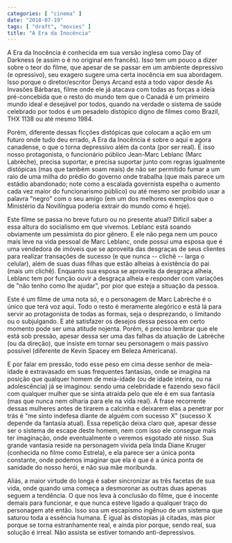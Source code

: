 ```yaml
---
categories: [ "cinema" ]
date: "2018-07-19"
tags: [ "draft", "movies" ]
title: "A Era da Inocência"
---
```

A Era da Inocência é conhecida em sua versão inglesa como Day of
Darkness (e assim o é no original em francês). Isso tem um pouco a
dizer sobre o teor do filme, que apesar de se passar em um ambiente
depressivo (e opressivo), seu exagero sugere uma certa inocência em
sua abordagem. Isso porque o diretor/escritor Denys Arcand está a todo
vapor desde As Invasões Bárbaras, filme onde ele já atacava com todas
as forças a ideia pré-concebida que o resto do mundo tem que o Canadá
é um primeiro mundo ideal e desejável por todos, quando na verdade o
sistema de saúde celebrado por todos é um pesadelo distópico digno
de filmes como Brazil, THX 1138 ou até mesmo 1984.

Porém, diferente dessas ficções distópicas que colocam a ação em
um futuro onde tudo deu errado, A Era da Inocência é sobre o aqui
e agora canadense, o que o torna depressivo além da conta (por ser
real). E isso nosso protagonista, o funcionário público Jean-Marc
Leblanc (Marc Labrèche), precisa suportar, e precisa suportar junto
com regras igualmente distópicas (mas que também soam reais) de não
ser permitido fumar a um raio de uma milha do prédio do governo onde
trabalha (que mais parece um estádio abandonado; note como a escalada
governista espelha o aumento cada vez maior do funcionarismo público)
ou até mesmo ser proibido usar a palavra "negro" com o seu amigo (em um
dos melhores exemplos que o Ministério da Novilíngua poderia extrair
do mundo como é hoje).

Este filme se passa no breve futuro ou no presente atual? Difícil saber a
essa altura do socialismo em que vivemos. Leblanc está soando obviamente
um pessimista do pior gênero. E ele não pega nem um pouco mais leve na
vida pessoal de Marc Leblanc, onde possui uma esposa que é uma vendedora
de imóveis que se aproveita das desgraças de seus clientes para realizar
transações de sucesso (e que nunca -- clichê -- larga o celular),
além de suas duas filhas que estão alheias à existência do pai (mais
um clichê). Enquanto sua esposa se aproveita da desgraça alheia, Leblanc
tem por função ouvir a desgraça alheia e responder com variações de
"não tenho como lhe ajudar", por pior que esteja a situação da pessoa.

Este é um filme de uma nota só, e o personagem de Marc Labrèche é o
único que terá voz aqui. Todo o resto é meramente alegórico e está
lá para servir ao protagonista de todas as formas, seja o desprezando,
o limitando ou o subjulgando. E até satisfazer os desejos dessa pessoa
em certo momento pode ser uma atitude nojenta. Porém, é preciso lembrar
que ele está sob pressão, apesar dessa ser uma das falhas da atuação
de Labrèche (ou da direção), que insiste em tornar seu personagem o
mais passivo possível (diferente de Kevin Spacey em Beleza Americana).

E por falar em pressão, todo esse peso em cima desse senhor de
meia-idade é extravasado em suas frequentes fantasias, onde se imagina
na posição que qualquer homem de meia-idade (ou de idade inteira,
ou na adolescência) já se imaginou: sendo uma celebridade e fazendo
sexo fácil com qualquer mulher que se sinta atraída pelo que ele é em
sua fantasia (mas que nunca nem olharia para ele na vida real). A frase
recorrente dessas mulheres antes de tirarem a calcinha e deixarem elas a
penetrar por trás é "me sinto indefesa diante de alguém com sucesso
X" (sucesso X depende da fantasia atual). Essa repetição deixa claro
que, apesar desse ser o sistema de escape deste homem, nem com isso ele
consegue mais ter imaginação, onde eventualmente o veremos esgotado
até nisso. Sua grande vantasia reside na personagem vivida pela linda
Diane Kruger (conhecida no filme como Estrela), e ela parece ser a única
ponta constante, onde podemos imaginar que ela é que é a única ponta
de sanidade do nosso herói, e não sua mãe moribunda.

Aliás, a maior virtude do longa é saber sincronizar as três facetas
de sua vida, onde quando uma começa a desmoronar as outras duas apenas
seguem a tendência. O que nos leva à conclusão do filme, que é
inocente demais para funcionar, e que nunca esteve ligado a qualquer
traço do personagem até então. Isso soa um escapismo ingênuo de
um sistema que saturou toda a essência humana. É igual às distopias
já citadas, mas pior porque se torna estranhamente real, e ainda pior
porque, sendo real, sua solução é irreal. Não assista se estiver
tomando anti-depressivos.
